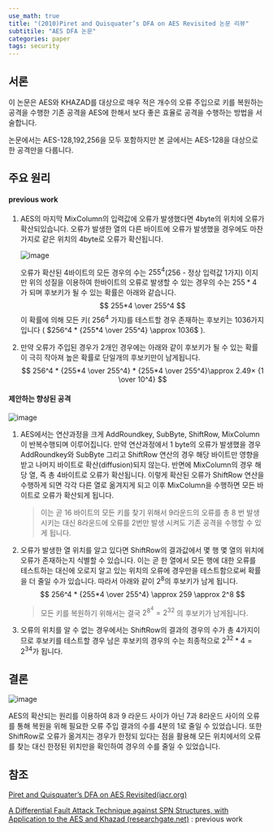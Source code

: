 ```yaml
---
use_math: true
title: "(2010)Piret and Quisquater’s DFA on AES Revisited 논문 리뷰"
subtitile: "AES DFA 논문"
categories: paper
tags: security
---
```


## 서론

이 논문은 AES와 KHAZAD를 대상으로 매우 적은 개수의 오류 주입으로 키를 복원하는 공격을 수행한 기존 공격을 AES에 한해서 보다 좋은 효율로 공격을 수행하는 방법을 서술합니다.

논문에서는 AES-128,192,256을 모두 포함하지만 본 글에서는 AES-128을 대상으로 한 공격만을 다룹니다.

## 주요 원리

#### previous work

1. AES의 마지막 MixColumn의 입력값에 오류가 발생했다면 4byte의 위치에 오류가 확산되있습니다. 오류가 발생한 열의 다른 바이트에 오류가 발생했을 경우에도 마찬가지로 같은 위치의 4byte로 오류가 확산됩니다.

   ![image](https://user-images.githubusercontent.com/32065940/107137899-18d95e00-6954-11eb-89a0-63d320aaf462.png)

   오류가 확산된 4바이트의 모든 경우의 수는 $255^4$(256 - 정상 입력값 1가지) 이지만 위의 성질을 이용하여 한바이트의 오류로 발생할 수 있는 경우의 수는 $255*4$ 가 되며 후보키가 될 수 있는 확률은 아래와 같습니다.
   $$
   255*4 \over 255^4
   $$
   이 확률에 의해 모든 키( $256^4$ 가지)를 테스트할 경우 존재하는 후보키는 1036가지 입니다 ( $256^4 * {255*4 \over 255^4} \approx 1036$ ).

2. 만약 오류가 주입된 경우가 2개인 경우에는 아래와 같이 후보키가 될 수 있는 확률이 극히 작아져 높은 확률로 단일개의 후보키만이 남게됩니다.
   $$
   256^4 * {255*4 \over 255^4} * {255*4 \over 255^4}\approx 2.49× {1 \over 10^4}
   $$

#### 제안하는 향상된 공격

![image](https://user-images.githubusercontent.com/32065940/107137594-525c9a00-6951-11eb-8e1a-405b0b64fcbd.png)

1. AES에서는 연산과정을 크게 AddRoundkey, SubByte, ShiftRow, MixColumn이 반복수행되며 이루어집니다. 만약 연산과정에서 1 byte의 오류가 발생했을 경우 AddRoundkey와 SubByte 그리고 ShiftRow 연산의 경우 해당 바이트만 영향을 받고 나머지 바이트로 확산(diffusion)되지 않는다. 반면에 MixColumn의 경우 해당 열, 즉 총 4바이트로 오류가 확산됩니다. 이렇게 확산된 오류가 ShiftRow 연산을 수행하게 되면 각각 다른 열로 옮겨지게 되고 이후 MixColumn을 수행하면 모든 바이트로 오류가 확산되게 됩니다. 

   > 이는 곧 16 바이트의 모든 키를 찾기 위해서 9라운드의 오류를 총 8 번 발생시키는 대신 8라운드에 오류를 2번만 발생 시켜도 기존 공격을 수행할 수 있게 됩니다. 

2. 오류가 발생한 열 위치를 알고 있다면 ShiftRow의 결과값에서 몇 행 몇 열의 위치에 오류가 존재하는지 식별할 수 있습니다. 이는 곧 한 열에서 모든 행에 대한 오류를 테스트하는 대신에 오로지 알고 있는 위치의 오류에 경우만을 테스트함으로써 확률을 더 줄일 수가 있습니다. 따라서 아래와 같이 $2^8$의 후보키가 남게 됩니다.
   $$
   256^4 * {255*4 \over 255^4} \approx 259 \approx 2^8
   $$

   > 모든 키를 복원하기 위해서는 결국 $2^{8^4} = 2^{32}$ 의 후보키가 남게됩니다.

3. 오류의 위치를 알 수 없는 경우에서는 ShiftRow의 결과의 경우의 수가 총 4가지이므로 후보키를 테스트할 경우 남은 후보키의 경우의 수는 최종적으로 $2^{32}*4 = 2^{34}$가 됩니다.

   

## 결론

![image](https://user-images.githubusercontent.com/32065940/107139081-c7cd6800-695b-11eb-83b6-d322762b73e1.png)

AES의 확산되는 원리를 이용하여 8과 9 라운드 사이가 아닌 7과 8라운드 사이의 오류를 통해 복원을 위해 필요한 오류 주입 결과의 수를 4분의 1로 줄일 수 있었습니다. 또한 ShiftRow로 오류가 옮겨지는 경우가 한정되 있다는 점을 활용해 모든 위치에서의 오류를 찾는 대신 한정된 위치만을 확인하여 경우의 수를 줄일 수 있었습니다.



## 참조

[Piret and Quisquater’s DFA on AES Revisited(iacr.org)](https://eprint.iacr.org/2010/440.pdf)

[A Differential Fault Attack Technique against SPN Structures, with Application to the AES and Khazad (researchgate.net)](https://www.researchgate.net/publication/221291688_A_Differential_Fault_Attack_Technique_against_SPN_Structures_with_Application_to_the_AES_and_Khazad) : previous work


